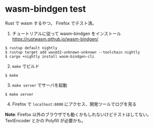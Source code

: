 # wasm-bindgen test

Rust で wasm するやつ。
Firefox でテスト済。

1. チュートリアルに従って wasm-bindgen をインストール https://rustwasm.github.io/wasm-bindgen/

```
$ rustup default nightly
$ rustup target add wasm32-unknown-unknown --toolchain nightly
$ cargo +nightly install wasm-bindgen-cli
```

2. `make` でビルド

```
$ make
```

3. `make server` でサーバを起動

```
$ make server
```

4. Firefox で `localhost:8000` にアクセス、開発ツールでログを見る

**Note**: Firefox 以外のブラウザでも動くかもしれないけどテストはしてない。
TextEncoder とかの Polyfill が必要かも。
